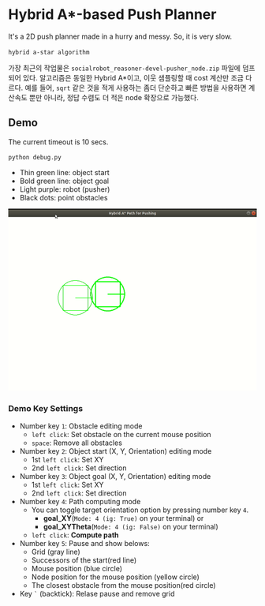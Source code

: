 # Hybrid A*-based Push Planner

It's a 2D push planner made in a hurry and messy. So, it is very slow.

`hybrid a-star algorithm`

가장 최근의 작업물은 `socialrobot_reasoner-devel-pusher_node.zip` 파일에 덤프되어 있다. 알고리즘은 동일한 Hybrid A*이고, 이웃 샘플링할 때 cost 계산만 조금 다르다. 예를 들어, `sqrt` 같은 것을 적게 사용하는 좀더 단순하고 빠른 방법을 사용하면 계산속도 뿐만 아니라, 정답 수렴도 더 적은 node 확장으로 가능했다.

## Demo

The current timeout is 10 secs.

```sh
python debug.py
```

- Thin green line: object start
- Bold green line: object goal
- Light purple: robot (pusher)
- Black dots: point obstacles

![example](Peek%202021-11-01%2010-54.gif)

### Demo Key Settings

- Number key `1`: Obstacle editing mode
  - `left click`: Set obstacle on the current mouse position
  - `space`: Remove all obstacles
- Number key `2`: Object start (X, Y, Orientation) editing mode
  - 1st `left click`: Set XY
  - 2nd `left click`: Set direction
- Number key `3`: Object goal (X, Y, Orientation) editing mode
  - 1st `left click`: Set XY
  - 2nd `left click`: Set direction
- Number key `4`: Path computing mode
  - You can toggle target orientation option by pressing number key `4`.
    - **goal_XY**(`Mode: 4 (ig: True)` on your terminal) or
    - **goal_XYTheta**(`Mode: 4 (ig: False)` on your terminal)
  - `left click`: **Compute path**
- Number key `5`: Pause and show belows:
  - Grid (gray line)
  - Successors of the start(red line)
  - Mouse position (blue circle)
  - Node position for the mouse position (yellow circle)
  - The closest obstacle from the mouse position(red circle)
- Key `` ` `` (backtick): Relase pause and remove grid
